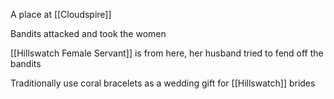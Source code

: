 A place at [[Cloudspire]]

Bandits attacked and took the women

[[Hillswatch Female Servant]] is from here, her husband tried to fend off the bandits

Traditionally use coral bracelets as a wedding gift for [[Hillswatch]] brides